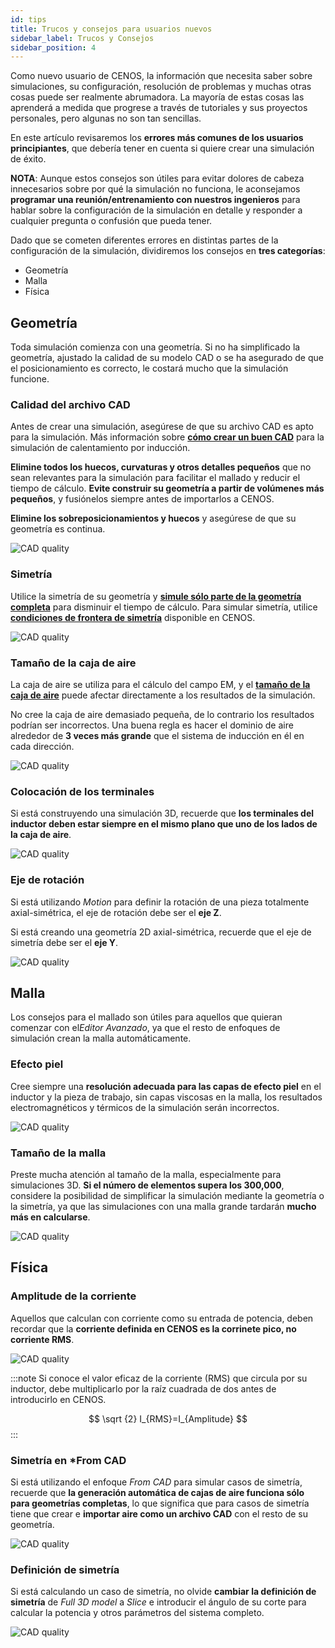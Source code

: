```yaml
---
id: tips
title: Trucos y consejos para usuarios nuevos
sidebar_label: Trucos y Consejos
sidebar_position: 4
---
```



Como nuevo usuario de CENOS, la información que necesita saber sobre simulaciones, su configuración, resolución de problemas y muchas otras cosas puede ser realmente abrumadora. La mayoría de estas cosas las aprenderá a medida que progrese a través de tutoriales y sus proyectos personales, pero algunas no son tan sencillas. 

En este artículo revisaremos los **errores más comunes de los usuarios principiantes**, que debería tener en cuenta si quiere crear una simulación de éxito.

**NOTA**: Aunque estos consejos son útiles para evitar dolores de cabeza innecesarios sobre por qué la simulación no funciona, le aconsejamos **programar una reunión/entrenamiento con nuestros ingenieros** para hablar sobre la configuración de la simulación en detalle y responder a cualquier pregunta o confusión que pueda tener.

Dado que se cometen diferentes errores en distintas partes de la configuración de la simulación, dividiremos los consejos en **tres categorías**:

- Geometría
- Malla
- Física

## Geometría

Toda simulación comienza con una geometría. Si no ha simplificado la geometría, ajustado la calidad de su modelo CAD o se ha asegurado de que el posicionamiento es correcto, le costará mucho que la simulación funcione.

### Calidad del archivo CAD

Antes de crear una simulación, asegúrese de que su archivo CAD es apto para la simulación. Más información sobre [**cómo crear un buen CAD**](/geometry/good-cad) para la simulación de calentamiento por inducción.

**Elimine todos los huecos, curvaturas y otros detalles pequeños** que no sean relevantes para la simulación para facilitar el mallado y reducir el tiempo de cálculo. **Evite construir su geometría a partir de volúmenes más pequeños**, y fusiónelos siempre antes de importarlos a CENOS.

**Elimine los sobreposicionamientos y huecos** y asegúrese de que su geometría es continua.

<p align="center">

![CAD quality](assets/tips/1.png)

</p>

### Simetría

Utilice la simetría de su geometría y [**simule sólo parte de la geometría completa**](/geometry/geometry-simplification) para disminuir el tiempo de cálculo. Para simular simetría, utilice [**condiciones de frontera de simetría**](/physics/symmetry) disponible en CENOS.

<p align="center">

![CAD quality](assets/tips/2.png)

</p>

### Tamaño de la caja de aire

La caja de aire se utiliza para el cálculo del campo EM, y el [**tamaño de la caja de aire**](/geometry/air-domain-size) puede afectar directamente a los resultados de la simulación.

No cree la caja de aire demasiado pequeña, de lo contrario los resultados podrían ser incorrectos. Una buena regla es hacer el dominio de aire alrededor de **3 veces más grande** que el sistema de inducción en él en cada dirección.

<p align="center">

![CAD quality](assets/tips/3.png)

</p>

### Colocación de los terminales

Si está construyendo una simulación 3D, recuerde que **los terminales del inductor deben estar siempre en el mismo plano que uno de los lados de la caja de aire**.

<p align="center">

![CAD quality](assets/tips/4.png)

</p>

### Eje de rotación

Si está utilizando *Motion* para definir la rotación de una pieza totalmente axial-simétrica, el eje de rotación debe ser el **eje Z**.

Si está creando una geometría 2D axial-simétrica, recuerde que el eje de simetría debe ser el **eje Y**.
    
<p align="center">

![CAD quality](assets/tips/5.png)

</p>

## Malla

Los consejos para el mallado son útiles para aquellos que quieran comenzar con el*Editor Avanzado*, ya que el resto de enfoques de simulación crean la malla automáticamente.

### Efecto piel

Cree siempre una **resolución adecuada para las capas de efecto piel** en el inductor y la pieza de trabajo, sin capas viscosas en la malla, los resultados electromagnéticos y térmicos de la simulación serán incorrectos.

<p align="center">

![CAD quality](assets/tips/7.png)

</p>

### Tamaño de la malla

Preste mucha atención al tamaño de la malla, especialmente para simulaciones 3D. **Si el número de elementos supera los 300,000**, considere la posibilidad de simplificar la simulación mediante la geometría o la simetría, ya que las simulaciones con una malla grande tardarán **mucho más en calcularse**.

<p align="center">

![CAD quality](assets/tips/8.png)

</p>

## Física
 
### Amplitude de la corriente
 
Aquellos que calculan con corriente como su entrada de potencia, deben recordar que la **corriente definida en CENOS es la corrinete pico, no corriente RMS**.
 
<p align="center">

![CAD quality](assets/tips/9.png)

</p>

:::note
Si conoce el valor eficaz de la corriente (RMS) que circula por su inductor, debe multiplicarlo por la raíz cuadrada de dos antes de introducirlo en CENOS.

$$
\sqrt {2} I_{RMS}=I_{Amplitude}
$$
:::


### Simetría en *From CAD
 
Si está utilizando el enfoque *From CAD* para simular casos de simetría, recuerde que **la generación automática de cajas de aire funciona sólo para geometrías completas**, lo que significa que para casos de simetría tiene que crear e **importar aire como un archivo CAD** con el resto de su geometría.
 
<p align="center">

![CAD quality](assets/tips/11.png)

</p>

### Definición de simetría
 
 Si está calculando un caso de simetría, no olvide **cambiar la definición de simetría** de *Full 3D model* a *Slice* e introducir el ángulo de su corte para calcular la potencia y otros parámetros del sistema completo.
 
<p align="center">

![CAD quality](assets/tips/12.png)

</p>
